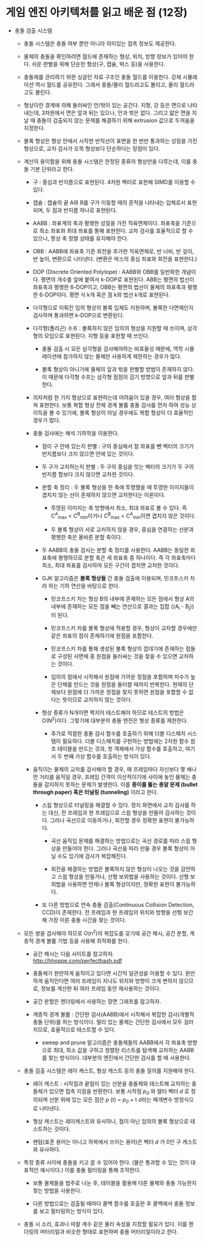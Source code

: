 # 게임 엔진 아키텍처를 읽고 배운 점 (12장)

- 충돌 검출 시스템
  - 충돌 시스템은 충돌 여부 뿐만 아니라 의미있는 접촉 정보도 제공한다.

  - 물체의 충돌을 확인하려면 월드에 존재하는 형상, 위치, 방향 정보가 있어야 한다. 쉬운 판별을 위해 단순한 형상(구, 캡슐, 박스 등)을 사용한다.

  - 충돌체를 관리하기 위한 싱글턴 자료 구조인 충돌 월드를 이용한다. 강체 시뮬레이션 역시 월드를 공유한다. 그래서 충돌/물리 월드라고도 불리고, 물리 월드라고도 불린다.

  - 형상이란 경계에 의해 둘러싸인 안/밖이 있는 공간다. 지형, 강 등은 면으로 나타내는데, 3차원에서 면은 앞과 뒤는 있으나, 안과 밖은 없다. 그리고 얇은 면을 지날 때 충돌이 검출되지 않는 문제를 해결하기 위해 extrusion 값으로 두꺼움을 지정한다.

  - 볼록 형상은 형상 안에서 시작한 반직선이 표면을 한 번만 통과하는 성질을 가진 형상으로, 교차 검사가 오목 형상보다 단순하다는 장점이 있다.

  - 계산의 용이함을 위해 충돌 시스템은 한정된 종류의 형상만을 다루는데, 이를 충돌 기본 단위라고 한다.
    - 구 : 중심과 반지름으로 표현된다. 4차원 벡터로 표현해 SIMD를 이용할 수 있다.

    - 캡슐 : 캡슐의 끝 A와 B를 구가 이동할 때의 흔적을 나타내는 입체로서 표현되며, 두 점과 반지름 하나로 표현된다.

    - AABB : 좌표계의 축과 평행한 성질을 가진 직육면체이다. 좌표축을 기준으로 최소 좌표와 최대 좌표를 통해 표현한다. 교차 검사를 효율적으로 할 수 있으나, 항상 축 정렬 상태를 유지해야 한다.

    - OBB : AABB에 좌표축 기준 회전을 추가한 직육면체로, 반 너비, 반 깊이, 반 높이, 변환으로 나타낸다. (변환은 박스의 중심 좌표와 회전을 표현한다.)

    - DOP (Discrete Oriented Polytope) : AABB와 OBB를 일반화한 개념이다. 평면의 개수를 앞에 붙여서 k-DOP로 표현된다. ABB는 평면의 법선이 좌표축과 평행한 6-DOP이고, OBB는 평면의 법선이 물체의 좌표축과 평행한 6-DOP이다. 평면 식 k개 혹은 점 k와 법선 k개로 표현된다.

    - 다각형으로 이뤄진 임의 형상의 볼록 입체도 지원하며, 볼록한 다면체인지 검사하며 통과하면 k-DOP으로 변환된다.

    - 다각형(폴리곤) 수프 : 볼록하지 않은 임의의 형상을 지원할 때 쓰이며, 삼각형의 모임으로 표현된다. 지형 등을 표현할 때 쓰인다.
      - 충돌 검출 시 모든 삼각형을 검사해야하는 비효율성 때문에, 역학 시뮬레이션에 참가하지 않는 물체만 사용하게 제한하는 경우가 많다.

      - 볼록 형상이 아니기에 물체의 앞과 밖을 판별할 방법이 존재하지 않다. 이 때문에 다각형 수프는 삼각형 점점의 감기 방향으로 앞과 뒤를 판별한다.

    - 의자처럼 한 가지 형상으로 표현하는데 어려움이 있을 경우, 여러 형상을 합쳐 표현한다. 보통 복합 형상 전체 경계 볼륨 충돌 검사를 먼저 하여 성능 상 이득을 볼 수 있기에, 볼록 형상이 아닐 경우에도 복합 형상이 더 효율적인 경우가 많다.

    - 충돌 검사에는 해석 기하학을 이용한다.
      - 점이 구 안에 있는지 판별 : 구의 중심에서 점 좌표를 뺀 벡터의 크기가 반지름보다 크지 않으면 안에 있는 것이다.

      - 두 구가 교차하는지 판별 : 두 구의 중심을 잇는 벡터의 크기가 두 구의 반지름 합보다 크지 않으면 교차한 것이다.

      - 분할 축 정리 : 두 볼록 형상을 한 축에 투명했을 때 투영한 이미지들이 겹치지 않는 선이 존재하지 않으면 교차한다는 이론이다.
        - 투영된 이미지는 축 방향에서 최소, 최대 좌표로 볼 수 있다. 즉 C<sup>A</sup><sub>max</sub> < C<sup>B</sup><sub>min</sub>이거나 C<sup>B</sup><sub>max</sub> < C<sup>A</sup><sub>min</sub>이면 겹치지 않은 것이다.

        - 두 볼록 형상이 서로 교차하지 않을 경우, 중심을 연결하는 선분과 평행한 축은 올바른 분할 축이다.

      - 두 AABB의 충돌 검사는 분할 축 정리를 사용한다. AABB는 동일한 좌표축에 평행하므로 분할 축은 세 좌표축 중 하나이다. 즉 각 좌표축마다 최소, 최대 좌표를 검사하여 모든 구간이 겹치면 교차한 것이다.

      - GJK 알고리즘은 **볼록 형상들** 간 충돌 검출에 이용되며, 민코프스키 차라 하는 기하 연산을 바탕으로 한다.
        - 민코프스키 차는 형상 B의 내부에 존재하는 모든 점에서 형상 A의 내부에 존재하는 모든 점을 빼는 연산으로 결과는 집합 {(A<sub>i</sub> - B<sub>j</sub>)}이 된다.

        - 민코프스키 차를 볼록 형상에 적용할 경우, 형상이 교차할 경우에만 같은 좌표의 점이 존재하기에 원점을 포함한다.

        - 민코프스키 차를 통해 생성된 볼록 형상의 껍데기에 존재하는 점들로 구성된 사면체 중 원점을 둘러싸는 것을 찾을 수 있으면 교차하는 것이다.

        - 임의의 점에서 시작해서 원점에 가까운 정점을 포함하며 차수가 높은 단체를 만드는 것을 원점을 둘러쌀 때까지 반복한다. 현재의 단체보다 원점에 더 가까운 정점을 찾지 못하면 원점을 포함할 수 없다는 뜻이므로 교차하지 않는 것이다.

      - 형상 종류가 N개이면 짝지어 테스트해야 하므로 테스트의 방법은 O(N<sup>2</sup>)이다. 그렇기에 대부분의 충돌 엔진은 형상 종류를 제한한다.
        - 추가로 적절한 충돌 검사 함수를 호출하기 위해 더블 디스패치 시스템이 필요하다. 더블 디스패치를 구현하는 방법에는 2차원 함수 참조 테이블을 만드는 것과, 첫 객체에서 가상 함수를 호출하고, 여기서 두 번째 가상 함수를 호출하는 방식이 있다.
  
    - 움직이는 물체의 교차를 검사해야 할 경우, 매 프레임마다 자신보다 몇 배나 먼 거리를 움직일 경우, 프레임 간격이 이산적이기에 사이에 놓인 물체는 충돌을 감지하지 못하는 문제가 발생한다. 이를 **종이를 뚫는 총알 문제 (bullet through paper) 혹은 터널링 (tunneling)** 이라고 한다.
      - 스윕 형상으로 터널링을 해결할 수 있다. 정지 화면에서 교차 검사를 하는 대신, 전 프레임과 현 프레임으로 스윕 형상을 만들어 검사하는 것이다. 그러나 곡선으로 이동하거나, 회전할 경우 정확한 표현이 불가능하다.
        - 곡선 움직임 문제를 해결하는 방법으로는 곡선 경로를 따라 스윕 형상을 만들어야 한다. 그러나 곡선을 따라 만들 경우 볼록 형상이 아닐 수도 있기에 검사가 복잡해진다.

        - 회전을 해결하는 방법은 볼록하지 않은 형상이 나오는 것을 감안하고 스윕 형상을 만들거나, 선형 보외법을 사용하는 것이다. 선형 보외법을 사용하면 언제나 볼록 형상이지만, 정확한 표현이 불가능하다.

      - 또 다른 방법으로 연속 충돌 검출(Continuous Collision Detection, CCD)이 존재한다. 전 프레임과 현 프레임의 위치와 방향을 선형 보간해 가장 이른 충돌 시간을 찾는 것이다.

  - 모든 쌍을 검사해야 하므로 O(n<sup>2</sup>)의 복잡도를 갖기에 공간 해시, 공간 분할, 계층적 경계 볼륨 기법 등을 사용해 최적화를 한다.  
    - 공간 해시는 다음 사이트를 참고하자. <http://hhoppe.com/perfecthash.pdf>

    - 충돌체가 완만하게 움직이고 있다면 시간적 일관성을 이용할 수 있다. 완만하게 움직인다면 여러 프레임이 지나도 위치와 방향이 크게 변하지 않으므로, 정보를 계산한 뒤 여러 프레임 동안 재사용하는 것이다.

    - 공간 분할은 렌더링에서 사용하는 장면 그래프를 참고하자.

    - 계층적 경계 볼륨 : 간단한 검사(AABB)에서 시작해서 복잡한 검사(개별적 충돌 단위)를 하는 방식이다. 멀리 있는 물체는 간단한 검사에서 모두 걸러지므로, 효율적으로 테스트할 수 있다.
      - sweep and prune 알고리즘은 충돌체들의 AABB에서 각 좌표축 방향으로 최대, 최소 값을 구하고 정렬된 리스트를 탐색해 교차하는 AABB를 찾는 방식이다. 대부분의 엔진에서 간단한 검사를 할 때 사용한다.

  - 충돌 검출 시스템은 레이 캐스트, 형상 캐스트 등의 충돌 질의를 지원해야 한다.
    - 레이 캐스트 : 시작점과 끝점이 있는 선분을 충돌체와 테스트해 교차하는 충돌체가 있으면 접촉 지점을 반환한다. 보통 시작점 *p<sub>0</sub>* 와 델타 벡터 *d* 로 정의되며 선분 위에 있는 모든 점은 *p* (t) = *p<sub>0</sub>* + t *d*라는 매개변수 방정식으로 나타낸다.

    - 형상 캐스트는 레이캐스트와 유사하나, 점이 아닌 임의의 볼록 형상으로 테스트하는 것이다.

    - 팬텀(표준 용어는 아니고 하복에서 쓰이는 용어)은 벡터 *d* 가 0인 구 캐스트와 유사하다.

  - 특정 종류 사이에 충돌을 키고 끌 수 있어야 한다. (물은 통과할 수 있는 것이 대표적인 예시이다.) 이를 충돌 필터링을 통해 조작한다.
    - 보통 물체들을 범주로 나눈 후, 테이블을 활용해 다른 물체와 충돌 가능한지 찾는 방법을 사용한다.

    - 다른 방법으로는 검출될 때마다 콜백 함수를 호출한 후 콜백에서 충돌 정보를 보고 필터링하는 방식이 있다.

  - 충돌 시 소리, 효과나 마찰 계수 같은 물리 속성을 지정할 필요가 있다. 이를 렌더링의 머터리얼과 비슷한 형태로 표현하며 충돌 머터리얼이라고 한다.
